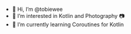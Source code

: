 - 👋 Hi, I’m @tobiewee
- 👀 I’m interested in Kotlin and Photography 📷
- 🌱 I’m currently learning Coroutines for Kotlin

<!---
tobiew-tw/tobiew-tw is a ✨ special ✨ repository because its `README.md` (this file) appears on your GitHub profile.
You can click the Preview link to take a look at your changes.
--->
